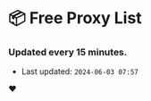 # :package: Free Proxy List
### Updated every 15 minutes.

- Last updated: `2024-06-03 07:57`

:heart:
